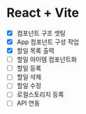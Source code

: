 # React + Vite

-   [x] 컴포넌트 구조 셋팅
-   [x] App 컴포넌트 구성 작업
-   [x] 할일 목록 출력
-   [ ] 할일 아이템 컴포넌트화
-   [ ] 할일 등록
-   [ ] 할일 삭제
-   [ ] 할일 수정
-   [ ] 로컬스토리지 등록
-   [ ] API 연동
